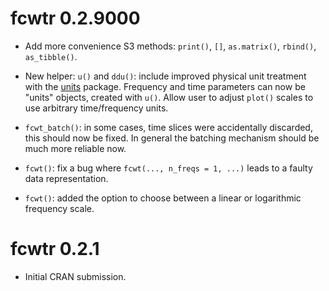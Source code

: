 # fcwtr 0.2.9000

-   Add more convenience S3 methods: `print()`, `[]`, `as.matrix()`, `rbind()`, `as_tibble()`.

-   New helper: `u()` and `ddu()`: include improved physical unit treatment with the [units](https://r-quantities.github.io/units/) package. Frequency and time parameters can now be "units" objects, created with `u()`. Allow user to adjust `plot()` scales to use arbitrary time/frequency units.

-   `fcwt_batch()`: in some cases, time slices were accidentally discarded, this should now be fixed. In general the batching mechanism should be much more reliable now.

-   `fcwt()`: fix a bug where `fcwt(..., n_freqs = 1, ...)` leads to a faulty data representation.

-   `fcwt()`: added the option to choose between a linear or logarithmic frequency scale.

# fcwtr 0.2.1

-   Initial CRAN submission.
